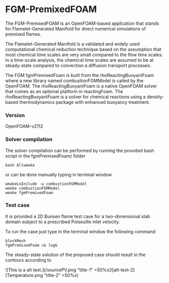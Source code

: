 # FGM-PremixedFOAM

The FGM-PremixedFOAM is an OpenFOAM-based application that stands for Flamelet-Generated Manifold for direct numerical simulations of premixed flames.

The Flamelet-Generated Manifold is a validated and widely used computational chemical reduction technique based on the assumption that most chemical time scales are very small compared to the flow time scales. In a time-scale analysis, the chemical time scales are assumed to be at steady-state compared to convection a diffusion transport processes.

The FGM fgmPremixedFoam is built from the rhoReactingBuoyantFoam where a new library named combustionFGMModel is called by the OpenFOAM. The rhoReactingBuoyantFoam is a native OpenFOAM solver that comes as an optional platform in reactingFoam. The rhoReactingBuoyantFoam is a solver for chemical reactions using a density-based thermodynamics package with enhanced buoyancy treatment.

### Version

OpenFOAM-v2112

### Solver compilation

The solver compilation can be performed by running the provided bash script in the fgmPremixedFoam/
folder

```
bash Allwmake
```

or can be done manually typing in terminal window

```
wmakeLnInclude -u combustionFGMModel
wmake combustionFGMModel
wmake fgmPremixedFoam
```

### Test case

It is provided a 2D Bunsen flame test case for a two-dimensional slab domain subject to a prescribed  Poiseuille inlet velocity.

To run the case just type in the terminal window the following command

```
blockMesh
fgmPremixedFoam >& log&
```

The steady-state solution of the proposed case should result in the contours according to

![This is a alt text.](/sourcePV.png "title-1" =50%x)![alt-text-2](Temperature.png "title-2" =50%x)
